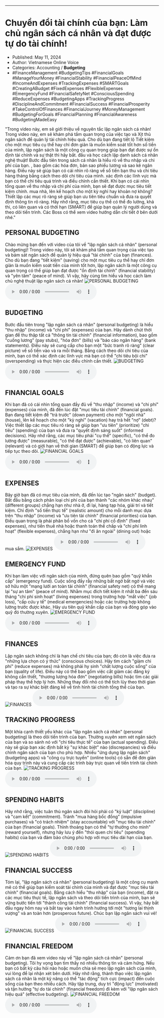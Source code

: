 
---

# Chuyển đổi tài chính của bạn: Làm chủ ngân sách cá nhân và đạt được tự do tài chính!

- Published: May 11, 2024
- Author: Vietnamese Online Voice
- Categories: Accounting / **Budgeting**
- #FinanceManagement #BudgetingTips #FinancialGoals #ManageYourMoney #FinancialStability #FinancialPeaceOfMind #IncomeAndExpenses #TrackingExpenses #SMARTGoals #CreatingABudget #FixedExpenses #FlexibleExpenses #EmergencyFund #FinancialSafetyNet #ConsciousSpending #ReduceExpenses #BudgetingApps #TrackingProgress #DisciplineAndCommitment #FinancialSuccess #FinancialProsperity #TakeControlOfFinances #FinancialJourney #MoneyManagement #BudgetingForGoals #FinancialPlanning #FinancialAwareness #BudgetingMadeEasy

"Trong video này, em sẽ giới thiệu về nguyên tắc lập ngân sách cá nhân! Trong video này, em sẽ khám phá tầm quan trọng của việc tạo và Xịt thủ ngân sách để quản lý tài chính hiệu quả. Cho dù bạn đang tiết lộ Tiết kiệm cho một mục tiêu cụ thể hay chỉ đơn giản là muốn kiểm soát tốt hơn số tiền của mình, lập ngân sách là một công cụ quan trọng giúp bạn đạt được sự ổn định tài chính và sự thật thì hãy bắt. đầu và học cách lập danh sách cá nhân nghệ thuật! Bước đầu tiên trong sách cá nhân là hiểu rõ về thu nhập và chi phí của bạn. , bao gồm các hóa đơn, bản sao phiếu lương và sao kê ngân hàng. Điều này sẽ giúp bạn có cái nhìn rõ ràng về số tiền bạn thu và chi tiêu hàng tháng bằng cách theo dõi chi tiêu của mình. xác định các lĩnh vực mà bạn có thể chi tiêu quá trình và điều chỉnh cần thiết. Khi bạn có cái nhìn tổng quan về thu nhập và chi phí của mình, bạn sẽ đạt được mục tiêu tiết kiệm chính. mua nhà, lên kế hoạch cho một kỳ nghỉ hay khoản nợ không? Thiết lập các mục rõ ràng sẽ giúp bạn ưu tiên tiêu chuẩn và đưa ra quyết định thông tin rõ ràng. Hãy nhớ rằng, mục tiêu cụ thể có thể đo lường, khả thi, có liên quan và có thời hạn (SMART) để giúp bạn quản lý người dùng và theo dõi tiến trình. Các Boss có thể xem video hướng dẫn chi tiết ở bên dưới nhé."


## PERSONAL BUDGETING

Chào mừng bạn đến với video của tôi về "lập ngân sách cá nhân" (personal budgeting)! Trong video này, tôi sẽ khám phá tầm quan trọng của việc tạo và bám sát ngân sách để quản lý hiệu quả "tài chính" của bạn (finances). Cho dù bạn đang "tiết kiệm" (saving) cho một mục tiêu cụ thể hay chỉ đơn giản là muốn kiểm soát tiền của mình tốt hơn, lập ngân sách là một công cụ quan trọng có thể giúp bạn đạt được "ổn định tài chính" (financial stability) và "yên tâm" (peace of mind). Vì vậy, hãy cùng tìm hiểu và học cách làm chủ nghệ thuật lập ngân sách cá nhân!
![PERSONAL BUDGETING](https://http-archiver-apis-production-80.schnworks.com/storage/images/transitions/2024-05-11/transition-19539398466-Montserrat-Thin-880E4F.jpg)
<audio controls>
    <source src="https://http-archiver-apis-production-80.schnworks.com/storage/storage/audio/file-17578188514.mp3" type="audio/mpeg">
</audio>



## BUDGETING

Bước đầu tiên trong "lập ngân sách cá nhân" (personal budgeting) là hiểu "thu nhập" (income) và "chi phí" (expenses) của bạn. Hãy dành chút thời gian để thu thập tất cả "thông tin tài chính" (financial information), bao gồm "cuống lương" (pay stubs), "hóa đơn" (bills) và "báo cáo ngân hàng" (bank statements). Điều này sẽ cung cấp cho bạn một "bức tranh rõ ràng" (clear picture) về số tiền vào và ra mỗi tháng. Bằng cách theo dõi chi tiêu của mình, bạn có thể xác định các lĩnh vực mà bạn có thể "chi tiêu bội chi" (overspending) và thực hiện các điều chỉnh cần thiết.
![BUDGETING](https://http-archiver-apis-production-80.schnworks.com/storage/images/transitions/2024-05-11/transition--303704493-Montserrat-Bold-283593.jpg)
<audio controls>
    <source src="https://http-archiver-apis-production-80.schnworks.com/storage/storage/audio/file-28318652724.mp3" type="audio/mpeg">
</audio>



## FINANCIAL GOALS

Khi bạn đã có cái nhìn tổng quan đầy đủ về "thu nhập" (income) và "chi phí" (expenses) của mình, đã đến lúc đặt "mục tiêu tài chính" (financial goals). Bạn đang tiết kiệm để "trả trước" (down payment) cho một "ngôi nhà" (house), lên kế hoạch cho một "kỳ nghỉ" (vacation) hay trả hết "nợ" (debt)? Việc thiết lập các mục tiêu rõ ràng sẽ giúp bạn "ưu tiên" (prioritize) "chi tiêu" (spending) của bạn và đưa ra "quyết định sáng suốt" (informed decisions). Hãy nhớ rằng, các mục tiêu phải "cụ thể" (specific), "có thể đo lường được" (measurable), "có thể đạt được" (achievable), "có liên quan" (relevant) và có giới hạn về thời gian (SMART) để giúp bạn có động lực và tiếp tục theo dõi.
![FINANCIAL GOALS](https://http-archiver-apis-production-80.schnworks.com/storage/images/transitions/2024-05-11/transition--22151499094-Montserrat-ExtraBold-004895.jpg)
<audio controls>
    <source src="https://http-archiver-apis-production-80.schnworks.com/storage/storage/audio/file-28128031585.mp3" type="audio/mpeg">
</audio>



## EXPENSES

Bây giờ bạn đã có mục tiêu của mình, đã đến lúc tạo "ngân sách" (budget). Bắt đầu bằng cách phân loại chi phí của bạn thành "các nhóm khác nhau" (different groups) chẳng hạn như nhà ở, đi lại, hàng tạp hóa, giải trí và tiết kiệm. Chỉ định "số tiền thực tế" (realistic amount) cho mỗi danh mục dựa trên "thu nhập" (income) và "ưu tiên tài chính" (financial priorities) của bạn. Điều quan trọng là phải phân bổ vốn cho cả "chi phí cố định" (fixed expenses), như tiền thuê nhà hoặc thanh toán thế chấp và "chi phí linh hoạt" (flexible expenses), chẳng hạn như "đi ăn ngoài" (dining out) hoặc mua sắm.
![EXPENSES](https://http-archiver-apis-production-80.schnworks.com/storage/images/transitions/2024-05-11/transition-26947920610-Montserrat-Bold-283593.jpg)
<audio controls>
    <source src="https://http-archiver-apis-production-80.schnworks.com/storage/storage/audio/file-7121422166.mp3" type="audio/mpeg">
</audio>



## EMERGENCY FUND

Khi bạn làm việc với ngân sách của mình, đừng quên bao gồm "quỹ khẩn cấp" (emergency fund). Cuộc sống đầy rẫy những bất ngờ bất ngờ và việc sở hữu một "mạng lưới an toàn tài chính" (financial safety net) có thể mang lại "sự an tâm" (peace of mind). Nhằm mục đích tiết kiệm ít nhất ba đến sáu tháng "chi phí sinh hoạt" (living expenses) trong trường hợp "mất việc" (job loss), "cấp cứu y tế" (medical emergencies) hoặc các trường hợp không lường trước được khác. Hãy ưu tiên quỹ khẩn cấp của bạn và đóng góp vào quỹ đó thường xuyên.
![EMERGENCY FUND](https://http-archiver-apis-production-80.schnworks.com/storage/images/transitions/2024-05-11/transition-6414766958-Montserrat-Bold-9C27B0.jpg)
<audio controls>
    <source src="https://http-archiver-apis-production-80.schnworks.com/storage/storage/audio/file-13210771325.mp3" type="audio/mpeg">
</audio>



## FINANCES

Lập ngân sách không chỉ là hạn chế chi tiêu của bạn; đó còn là việc đưa ra "những lựa chọn có ý thức" (conscious choices). Hãy tìm cách "giảm chi phí" (reduce expenses) mà không phải hy sinh "chất lượng cuộc sống" của bạn (quality of life). Điều này có thể bao gồm việc cắt giảm các đăng ký không cần thiết, "thương lượng hóa đơn" (negotiating bills) hoặc tìm các giải pháp thay thế hợp lý hơn. Những thay đổi nhỏ có thể tích lũy theo thời gian và tạo ra sự khác biệt đáng kể về tình hình tài chính tổng thể của bạn.
![FINANCES](https://http-archiver-apis-production-80.schnworks.com/storage/images/transitions/2024-05-11/transition-28413363325-Montserrat-Regular-004895.jpg)
<audio controls>
    <source src="https://http-archiver-apis-production-80.schnworks.com/storage/storage/audio/file-26892207007.mp3" type="audio/mpeg">
</audio>



## TRACKING PROGRESS

Một khía cạnh thiết yếu khác của "lập ngân sách cá nhân" (personal budgeting) là theo dõi tiến trình của bạn. Thường xuyên xem xét ngân sách của bạn và so sánh nó với "chi tiêu thực tế" của bạn (actual spending). Điều này sẽ giúp bạn xác định bất kỳ "sự khác biệt" nào (discrepancies) và điều chỉnh ngân sách của bạn cho phù hợp. Nhiều "ứng dụng lập ngân sách" (budgeting apps) và "công cụ trực tuyến" (online tools) có sẵn để đơn giản hóa quy trình này và cung cấp các trình bày trực quan về tiến trình tài chính của bạn.
![TRACKING PROGRESS](https://http-archiver-apis-production-80.schnworks.com/storage/images/transitions/2024-05-11/transition--32216948472-Montserrat-Regular-880E4F.jpg)
<audio controls>
    <source src="https://http-archiver-apis-production-80.schnworks.com/storage/storage/audio/file-67879894389.mp3" type="audio/mpeg">
</audio>



## SPENDING HABITS

Hãy nhớ rằng, việc tuân thủ ngân sách đòi hỏi phải có "kỷ luật" (discipline) và "cam kết" (commitment). Tránh "mua hàng bốc đồng" (impulsive purchases) và "có trách nhiệm" (stay accountable) với "mục tiêu tài chính" của bạn (financial goals). Thỉnh thoảng bạn có thể "tự thưởng cho mình" (reward yourself), nhưng hãy lưu ý đến "thói quen chi tiêu" (spending habits) của bạn và đảm bảo chúng phù hợp với mục tiêu dài hạn của bạn.
![SPENDING HABITS](https://http-archiver-apis-production-80.schnworks.com/storage/images/transitions/2024-05-11/transition--22592322882-Montserrat-SemiBold-512DA8.jpg)
<audio controls>
    <source src="https://http-archiver-apis-production-80.schnworks.com/storage/storage/audio/file-28109653473.mp3" type="audio/mpeg">
</audio>



## FINANCIAL SUCCESS

Tóm lại, "lập ngân sách cá nhân" (personal budgeting) là một công cụ mạnh mẽ có thể giúp bạn kiểm soát tài chính của mình và đạt được "mục tiêu tài chính" (financial goals). Bằng cách hiểu "thu nhập" của bạn (income), đặt ra các mục tiêu thực tế, lập ngân sách và theo dõi tiến trình của mình, bạn sẽ vững bước tiến tới "thành công tài chính" (financial success). Vì vậy, hãy bắt đầu ngay hôm nay và bắt tay vào hành trình hướng tới một "tương lai thịnh vượng" và an toàn hơn (prosperous future). Chúc bạn lập ngân sách vui vẻ!
![FINANCIAL SUCCESS](https://http-archiver-apis-production-80.schnworks.com/storage/images/transitions/2024-05-11/transition-1984996747-Montserrat-Black-283593.jpg)
<audio controls>
    <source src="https://http-archiver-apis-production-80.schnworks.com/storage/storage/audio/file-62215562656.mp3" type="audio/mpeg">
</audio>



## FINANCIAL FREEDOM

Cảm ơn bạn đã xem video này về "lập ngân sách cá nhân" (personal budgeting). Tôi hy vọng bạn tìm thấy nó nhiều thông tin và cảm hứng. Nếu bạn có bất kỳ câu hỏi nào hoặc muốn chia sẻ mẹo lập ngân sách của mình, vui lòng để lại nhận xét bên dưới. Hãy nhớ rằng, thành thạo việc lập ngân sách cá nhân là một kỹ năng có thể "tác động" tích cực (impact) đến cuộc sống của bạn theo nhiều cách. Hãy tập trung, duy trì "động lực" (motivated) và tận hưởng "tự do tài chính" (financial freedom) đi kèm với "lập ngân sách hiệu quả" (effective budgeting).
![FINANCIAL FREEDOM](https://http-archiver-apis-production-80.schnworks.com/storage/images/transitions/2024-05-11/transition--6147053081-Montserrat-ExtraBold-512DA8.jpg)
<audio controls>
    <source src="https://http-archiver-apis-production-80.schnworks.com/storage/storage/audio/file-18882186508.mp3" type="audio/mpeg">
</audio>

